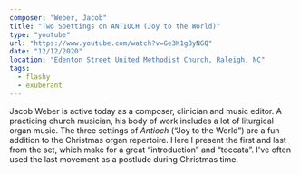 ```yaml
---
composer: "Weber, Jacob"
title: "Two Soettings on ANTIOCH (Joy to the World)"
type: "youtube"
url: "https://www.youtube.com/watch?v=Ge3K1gByNGQ"
date: "12/12/2020"
location: "Edenton Street United Methodist Church, Raleigh, NC"
tags:
  - flashy
  - exuberant
---
```


Jacob Weber is active today as a composer, clinician and music editor. A
practicing church musician, his body of work includes a lot of liturgical organ
music. The three settings of _Antioch_ (“Joy to the World”) are a fun addition
to the Christmas organ repertoire. Here I present the first and last from the
set, which make for a great “introduction” and “toccata”. I've often used the
last movement as a postlude during Christmas time.
